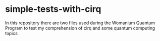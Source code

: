 # simple-tests-with-cirq

In this repository there are two files used during the Womanium Quantum Program to test my comprehension of cirq and some quantum computing topics
